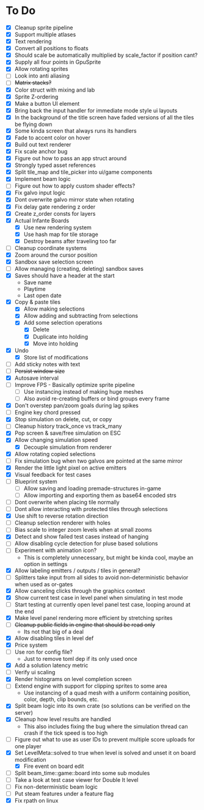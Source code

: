 # To Do

- [x] Cleanup sprite pipeline
- [x] Support multiple atlases
- [x] Text rendering
- [x] Convert all positions to floats
- [x] Should scale be automatically multiplied by scale_factor if position cant?
- [x] Supply all four points in GpuSprite
- [x] Allow rotating sprites
- [ ] Look into anti aliasing
- [ ] ~~Matrix stacks?~~
- [x] Color struct with mixing and lab
- [x] Sprite Z-ordering
- [x] Make a button UI element
- [x] Bring back the input handler for immediate mode style ui layouts
- [x] In the background of the title screen have faded versions of all the tiles be flying down
- [x] Some kinda screen that always runs its handlers
- [x] Fade to accent color on hover
- [x] Build out text renderer
- [x] Fix scale anchor bug
- [x] Figure out how to pass an app struct around
- [x] Strongly typed asset references
- [x] Split tile_map and tile_picker into ui/game components
- [x] Implement beam logic
- [ ] Figure out how to apply custom shader effects?
- [x] Fix galvo input logic
- [x] Dont overwrite galvo mirror state when rotating
- [x] Fix delay gate rendering z order
- [x] Create z_order consts for layers
- [x] Actual Infante Boards
  - [x] Use new rendering system
  - [x] Use hash map for tile storage
  - [x] Destroy beams after traveling too far
- [ ] Cleanup coordinate systems
- [x] Zoom around the cursor position
- [x] Sandbox save selection screen
- [ ] Allow managing (creating, deleting) sandbox saves
- [x] Saves should have a header at the start
  - Save name
  - Playtime
  - Last open date
- [x] Copy & paste tiles
  - [x] Allow making selections
  - [x] Allow adding and subtracting from selections
  - [x] Add some selection operations
    - [x] Delete
    - [x] Duplicate into holding
    - [x] Move into holding
- [x] Undo
  - [x] Store list of modifications
- [ ] Add sticky notes with text
- [ ] ~~Persist window size~~
- [x] Autosave interval
- [ ] Improve FPS - Basically optimize sprite pipeline
  - [ ] Use instancing instead of making huge meshes
  - [ ] Also avoid re-creating buffers or bind groups every frame
- [x] Don't overstep pan/zoom goals during lag spikes
- [ ] Engine key chord pressed
- [x] Stop simulation on delete, cut, or copy
- [ ] Cleanup history track_once vs track_many
- [x] Pop screen & save/free simulation on ESC
- [x] Allow changing simulation speed
  - [x] Decouple simulation from renderer
- [x] Allow rotating copied selections
- [ ] Fix simulation bug when two galvos are pointed at the same mirror
- [x] Render the little light pixel on active emitters
- [x] Visual feedback for test cases
- [ ] Blueprint system
  - [ ] Allow saving and loading premade-structures in-game
  - [ ] Allow importing and exporting them as base64 encoded strs
- [ ] Dont overwrite when placing tile normally
- [ ] Dont allow interacting with protected tiles through selections
- [x] Use shift to reverse rotation direction
- [ ] Cleanup selection renderer with holes
- [ ] Bias scale to integer zoom levels when at small zooms
- [x] Detect and show failed test cases instead of hanging
- [ ] Allow disabling cycle detection for pluse based solutions
- [ ] Experiment with animation icon?
  - This is completely unnecessary, but might be kinda cool, maybe an option in settings
- [x] Allow labeling emitters / outputs / tiles in general?
- [ ] Splitters take input from all sides to avoid non-deterministic behavior when used as or-gates
- [x] Allow canceling clicks through the graphics context
- [x] Show current test case in level panel when simulating in test mode
- [ ] Start testing at currently open level panel test case, looping around at the end
- [x] Make level panel rendering more efficient by stretching sprites
- [ ] ~~Cleanup public fields in engine that should be read only~~
  - Its not that big of a deal
- [x] Allow disabling tiles in level def
- [x] Price system
- [ ] Use ron for config file?
  - Just to remove toml dep if its only used once
- [x] Add a solution latency metric
- [ ] Verify ui scaling
- [x] Render histograms on level completion screen
- [ ] Extend engine with support for clipping sprites to some area  
  - Use instancing of a quad mesh with a uniform containing position, color, depth, clip bounds, etc.
- [x] Split beam logic into its own crate (so solutions can be verified on the server)
- [x] Cleanup how level results are handled
  - This also includes fixing the bug where the simulation thread can crash if the tick speed is too high
- [ ] Figure out what to use as user IDs to prevent multiple score uploads for one player
- [x] Set LevelMeta::solved to true when level is solved and unset it on board modification
  - [x] Fire event on board edit
- [ ] Split beam_time::game::board into some sub modules
- [ ] Take a look at test case viewer for Double It level
- [ ] Fix non-deterministic beam logic
- [ ] Put steam features under a feature flag
- [x] Fix rpath on linux
